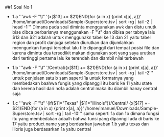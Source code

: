 ##1.Soal No 1 
- 1.a '''awk -F "\t" '{x[$13] += $21}END{for (a in x) {print x[a], a}}' /home/imanuel/Downloads/Sample-Superstore.tsv | sort -rg | tail -2 | head -1'''
Dimana pada soal diminta menggunakan awk dan distu unutk bise dibca perbarisnya menggunakan -F "\t"
dan dibisa per tabnya lalu $13 dan $21 adalah untuk menggunakn tabel ke 13 dan 21 yaitu tabel region dan profit danjuga setelah diurutkan dan dijumlahkan menngunkan fungsi tersebut lalu file dipanggil dari tempat posisi file dan karena diminta dua tersedikit makan digunakan sort yang saya urutkan dari tertinggi pertama lalu ke terendah dan diambil nilai terbawah

- 1.b '''awk -F "\t" '/Central/{x[$11] += $21}END{for (a in x) {print x[a], a}}' /home/imanuel/Downloads/Sample-Superstore.tsv | sort -rg | tail -2'''
untuk penjelasn satu b sam saperti 1a untuk formatnya yang membedakan baahwa fungis yang dipanggil itu baris ke 11 yaitu state dan kerena hasil dari no1a adalah central maka itu diambil hanay central saja

- 1.c '''awk -F "\t" '{if($11="Texas"||$11="Illinois")}/Central/ {x[$17] += $21}END{for (a in x) {print x[a], a}}' /home/imanuel/Downloads/Sample-Superstore.tsv | sort -rg | tail -10'''
sama seperti 1a dan 1b dimana fungsi itu yang membedakan adaalh bahwa funsi yang dipanngil ada di baris ke 17 yaitu product name yang berdasrkan jawaban 1.b yaitu texas dan illoris juga berdasarkan 1a yaitu central
